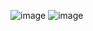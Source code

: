 ![image](https://github.com/karkir0003/ML-Specialization-Coursera/assets/54720987/9aa523aa-883a-4874-9bf7-4fae408449c2)
![image](https://github.com/karkir0003/ML-Specialization-Coursera/assets/54720987/77cd6640-924d-4c3c-8ffc-faa39aa9d69d)
